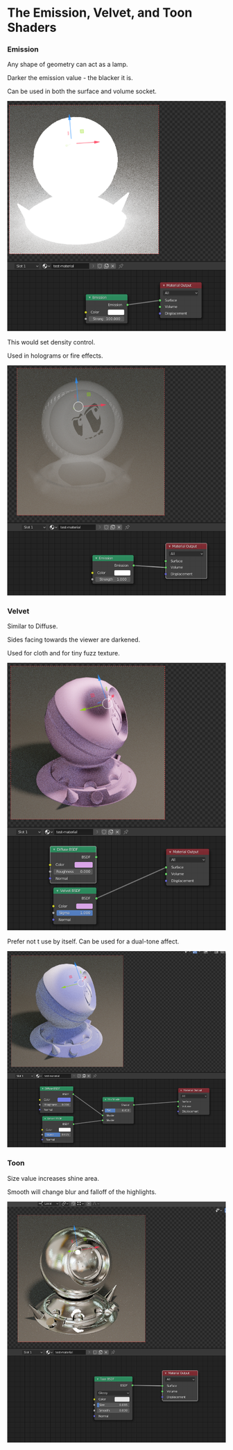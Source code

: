 # The Emission, Velvet, and Toon Shaders

### Emission

Any shape of geometry can act as a lamp.

Darker the emission value - the blacker it is.

Can be used in both the surface and volume socket.

![](../../.gitbook/assets/image%20%2859%29.png)

This would set density control.

Used in holograms or fire effects.

![](../../.gitbook/assets/image%20%2863%29.png)

### Velvet

Similar to Diffuse.

Sides facing towards the viewer are darkened.

Used for cloth and for tiny fuzz texture.

![](../../.gitbook/assets/image%20%2858%29.png)

Prefer not t use by itself. Can be used for a dual-tone affect.

![](../../.gitbook/assets/image%20%2860%29.png)

### Toon

Size value increases shine area.

Smooth will change blur and falloff of the highlights.

![](../../.gitbook/assets/image%20%2857%29.png)

